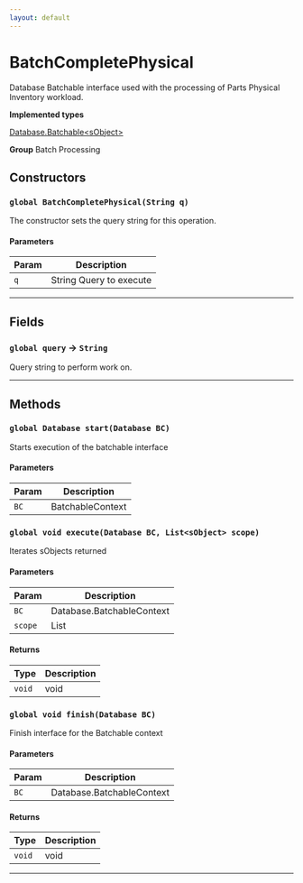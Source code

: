 ```yaml
---
layout: default
---
```

# BatchCompletePhysical

Database Batchable interface used with the processing of Parts Physical Inventory workload.


**Implemented types**

[Database.Batchable&lt;sObject&gt;](Database.Batchable&lt;sObject&gt;)


**Group** Batch Processing

## Constructors
### `global BatchCompletePhysical(String q)`

The constructor sets the query string for this operation.

#### Parameters

|Param|Description|
|---|---|
|`q`|String Query to execute|

---
## Fields

### `global query` → `String`


Query string to perform work on.

---
## Methods
### `global Database start(Database BC)`

Starts execution of the batchable interface

#### Parameters

|Param|Description|
|---|---|
|`BC`|BatchableContext|

### `global void execute(Database BC, List<sObject> scope)`

Iterates sObjects returned

#### Parameters

|Param|Description|
|---|---|
|`BC`|Database.BatchableContext|
|`scope`|List<sObject>|

#### Returns

|Type|Description|
|---|---|
|`void`|void|

### `global void finish(Database BC)`

Finish interface for the Batchable context

#### Parameters

|Param|Description|
|---|---|
|`BC`|Database.BatchableContext|

#### Returns

|Type|Description|
|---|---|
|`void`|void|

---
